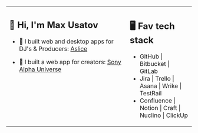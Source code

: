 <table><tr><td valign="top" width="65%">

## 👋 Hi, I'm Max Usatov

- 🎵 I built web and desktop apps for DJ's & Producers: <a href="https://aslice.com/">Aslice<a/>

- 📸 I built a web app for creators: <a href="https://alphauniverse.com/">Sony Alpha Universe<a/>
 
</td><td valign="top" width="35%">

## 🖥️ Fav tech stack

- GitHub | Bitbucket | GitLab
- Jira | Trello | Asana | Wrike | TestRail
- Confluence | Notion | Craft | Nuclino | ClickUp
 
</tr></tr></table> 


